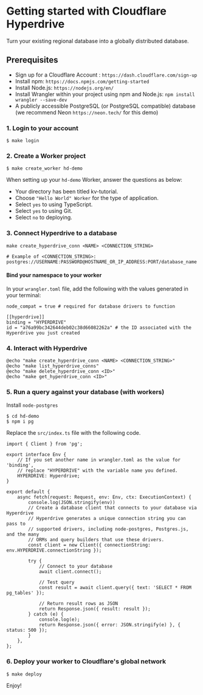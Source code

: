 
# Getting started with Cloudflare Hyperdrive

Turn your existing regional database into a globally distributed database.

## Prerequisites

 *  Sign up for a Cloudflare Account : `https://dash.cloudflare.com/sign-up`
 *  Install npm: `https://docs.npmjs.com/getting-started`
 *  Install Node.js: `https://nodejs.org/en/`
 *  Install Wrangler within your project using npm and Node.js: `npm install wrangler --save-dev` 
 *  A publicly accessible PostgreSQL (or PostgreSQL compatible) database (we recommend Neon `https://neon.tech/` for this demo)

### 1. Login to your account
```
$ make login
```

### 2. Create a Worker project
```
$ make create_worker hd-demo
```
When setting up your `hd-demo` Worker, answer the questions as below:
*  Your directory has been titled kv-tutorial.
*  Choose `"Hello World" Worker` for the type of application.
*  Select `yes` to using TypeScript.
*  Select `yes` to using Git.
*  Select `no` to deploying.


### 3. Connect Hyperdrive to a database
```
make create_hyperdrive_conn <NAME> <CONNECTION_STRING>

# Example of <CONNECTION_STRING>:  postgres://USERNAME:PASSWORD@HOSTNAME_OR_IP_ADDRESS:PORT/database_name
```

#### Bind your namespace to your worker
In your `wrangler.toml` file, add the following with the values generated in your terminal:
```
node_compat = true # required for database drivers to function

[[hyperdrive]]
binding = "HYPERDRIVE"
id = "a76a99bc342644deb02c38d66082262a" # the ID associated with the Hyperdrive you just created
```

### 4. Interact with Hyperdrive
```
@echo "make create_hyperdrive_conn <NAME> <CONNECTION_STRING>"
@echo "make list_hyperdrive_conns"
@echo "make delete_hyperdrive_conn <ID>"
@echo "make get_hyperdrive_conn <ID>" 
```

### 5. Run a query against your database (with workers)
Install `node-postgres`
```
$ cd hd-demo
$ npm i pg
```
Replace the `src/index.ts` file with the following code.
```
import { Client } from 'pg';

export interface Env {
	// If you set another name in wrangler.toml as the value for 'binding',
	// replace "HYPERDRIVE" with the variable name you defined.
	HYPERDRIVE: Hyperdrive;
}

export default {
	async fetch(request: Request, env: Env, ctx: ExecutionContext) {
		console.log(JSON.stringify(env))
		// Create a database client that connects to your database via Hyperdrive
		// Hyperdrive generates a unique connection string you can pass to
		// supported drivers, including node-postgres, Postgres.js, and the many
		// ORMs and query builders that use these drivers.
		const client = new Client({ connectionString: env.HYPERDRIVE.connectionString });

		try {
			// Connect to your database
			await client.connect();

			// Test query
			const result = await client.query({ text: 'SELECT * FROM pg_tables' });

			// Return result rows as JSON
			return Response.json({ result: result });
		} catch (e) {
			console.log(e);
			return Response.json({ error: JSON.stringify(e) }, { status: 500 });
		}
	},
};
```

### 6. Deploy your worker to Cloudflare's global network
```
$ make deploy
```


Enjoy!
